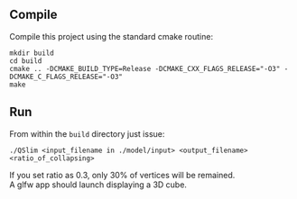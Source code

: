 ## Compile

Compile this project using the standard cmake routine:

    mkdir build
    cd build
    cmake .. -DCMAKE_BUILD_TYPE=Release -DCMAKE_CXX_FLAGS_RELEASE="-O3" -DCMAKE_C_FLAGS_RELEASE="-O3"
    make

## Run

From within the `build` directory just issue:

    ./QSlim <input_filename in ./model/input> <output_filename> <ratio_of_collapsing>

If you set ratio as 0.3, only 30% of vertices will be remained.<br/>
A glfw app should launch displaying a 3D cube.

